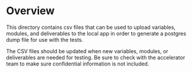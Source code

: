 # Overview

This directory contains csv files that can be used to upload variables, modules, and deliverables to the local app in
order to generate a postgres dump file for use with the tests.

The CSV files should be updated when new variables, modules, or deliverables are needed for testing. Be sure to check
with the accelerator team to make sure confidential information is not included.
